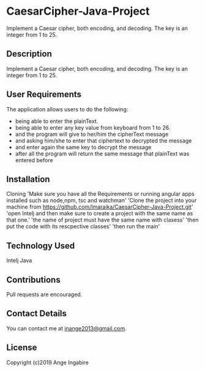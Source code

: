 # CaesarCipher-Java-Project
Implement a Caesar cipher, both encoding, and decoding. The key is an integer from 1 to 25.


## Description

Implement a Caesar cipher, both encoding, and decoding. The key is an integer from 1 to 25.

## User Requirements

The application allows users to do the following:

- being able to enter the plainText.
- being able to enter any key value from keyboard from 1 to 26. 
- and the program will give to her/him the cipherText message 
- and asking him/she to enter that ciphertext to decrypted the message 
- and enter again the same key to decrypt the message
- after all the program will return the same message that plainText was entered before
  
## Installation

 Cloning
'Make sure you have all the Requirements or running angular apps installed such as node,npm, tsc and watchman'
'Clone the project into your machine from https://github.com/Imaraika/CaesarCipher-Java-Project.git'
'open Intelj and then make sure to create a project with the same name as that one.'
'the name of project must have the same name with clasess'
'then put the code with its rescpective classes'
'then run the main'
## Technology Used
Intelj 
Java 

## Contributions

Pull requests are encouraged.

## Contact Details

You can contact me at inange2013@gmail.com.

## License
Copyright (c)2019 Ange Ingabire
